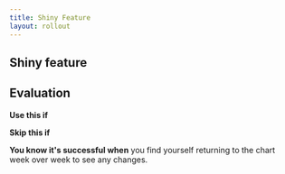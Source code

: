 ```yaml
---
title: Shiny Feature
layout: rollout
---
```


## Shiny feature

## Evaluation

**Use this if**

**Skip this if**

**You know it's successful when** you find yourself returning to the chart week over week to see any changes.
